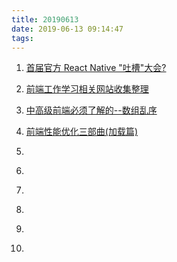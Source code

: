 ```yaml
---
title: 20190613
date: 2019-06-13 09:14:47
tags:
---
```


1. [首届官方 React Native "吐槽"大会?](https://juejin.im/post/5d0140f66fb9a07eeb13a162)

2. [前端工作学习相关网站收集整理](https://juejin.im/post/5d003f51e51d454fbe24a661)


3. [中高级前端必须了解的--数组乱序](https://juejin.im/post/5d004ad95188257c6b518056)


4. [前端性能优化三部曲(加载篇)](https://juejin.im/post/5d00820b5188255ee806a1c7)


5. []()
6. []()
7. []()
8. []()
9.  []()
10. []()